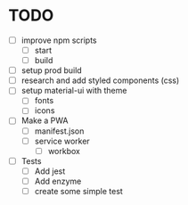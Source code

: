 # TODO

- [ ] improve npm scripts
  - [ ] start
  - [ ] build
- [ ] setup prod build
- [ ] research and add styled components (css)
- [ ] setup material-ui with theme
  - [ ] fonts
  - [ ] icons
- [ ] Make a PWA
  - [ ] manifest.json
  - [ ] service worker
    - [ ] workbox
- [ ] Tests
  - [ ] Add jest
  - [ ] Add enzyme
  - [ ] create some simple test
